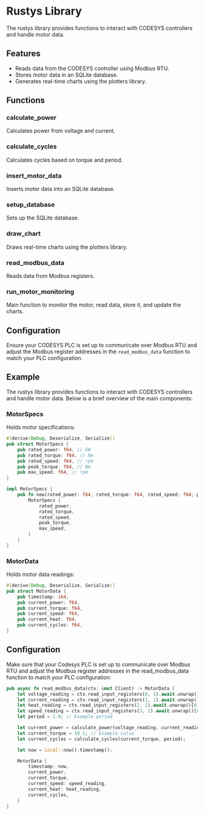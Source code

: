 # Rustys Library

The rustys library provides functions to interact with CODESYS controllers and handle motor data.

## Features

- Reads data from the CODESYS controller using Modbus RTU.
- Stores motor data in an SQLite database.
- Generates real-time charts using the plotters library.

## Functions

### calculate_power

Calculates power from voltage and current.

### calculate_cycles

Calculates cycles based on torque and period.

### insert_motor_data

Inserts motor data into an SQLite database.

### setup_database

Sets up the SQLite database.

### draw_chart

Draws real-time charts using the plotters library.

### read_modbus_data

Reads data from Modbus registers.

### run_motor_monitoring

Main function to monitor the motor, read data, store it, and update the charts.

## Configuration

Ensure your CODESYS PLC is set up to communicate over Modbus RTU and adjust the Modbus register addresses in the `read_modbus_data` function to match your PLC configuration.

## Example

The rustys library provides functions to interact with CODESYS controllers and handle motor data. Below is a brief overview of the main components:

### MotorSpecs

Holds motor specifications:

```rust
#[derive(Debug, Deserialize, Serialize)]
pub struct MotorSpecs {
    pub rated_power: f64, // kW
    pub rated_torque: f64, // Nm
    pub rated_speed: f64, // rpm
    pub peak_torque: f64, // Nm
    pub max_speed: f64, // rpm
}

impl MotorSpecs {
    pub fn new(rated_power: f64, rated_torque: f64, rated_speed: f64, peak_torque: f64, max_speed: f64) -> Self {
        MotorSpecs {
            rated_power,
            rated_torque,
            rated_speed,
            peak_torque,
            max_speed,
        }
    }
}
```

### MotorData
Holds motor data readings:
```rust
#[derive(Debug, Deserialize, Serialize)]
pub struct MotorData {
    pub timestamp: i64,
    pub current_power: f64,
    pub current_torque: f64,
    pub current_speed: f64,
    pub current_heat: f64,
    pub current_cycles: f64,
}
```
## Configuration
Make sure that your Codesys PLC is set up to communicate over Modbus RTU and adjust the Modbus register addresses in the read_modbus_data function to match your PLC configuration:
```rust
pub async fn read_modbus_data(ctx: &mut Client) -> MotorData {
    let voltage_reading = ctx.read_input_registers(0, 1).await.unwrap()[0] as f64;
    let current_reading = ctx.read_input_registers(1, 1).await.unwrap()[0] as f64;
    let heat_reading = ctx.read_input_registers(2, 1).await.unwrap()[0] as f64;
    let speed_reading = ctx.read_input_registers(3, 1).await.unwrap()[0] as f64;
    let period = 1.0; // Example period

    let current_power = calculate_power(voltage_reading, current_reading);
    let current_torque = 10.1; // Example value
    let current_cycles = calculate_cycles(current_torque, period);

    let now = Local::now().timestamp();

    MotorData {
        timestamp: now,
        current_power,
        current_torque,
        current_speed: speed_reading,
        current_heat: heat_reading,
        current_cycles,
    }
}
```